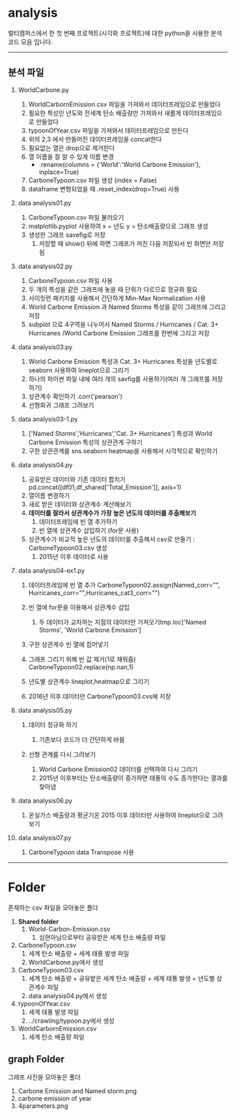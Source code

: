 # analysis

멀티캠퍼스에서 한 첫 번째 프로젝트(시각화 프로젝트)에 대한 python을 사용한 분석 코드 모음 입니다.



---

## 분석 파일 

1. WorldCarbone.py
   1. WorldCarbornEmission.csv 파일을 가져와서 데이터프레임으로 만들었다
   2. 필요한 특성인 년도와 전세계 탄소 배출량만 가져와서 새롭게 데이터프레임으로 만들었다
   3. typoonOfYear.csv 파일을 가져와서 데이터프레임으로 만든다
   4. 위의 2,3 에서 만들어진 데이터프레임을 concat한다
   5. 필요없는 열은 drop으로 제거한다
   6. 열 이름을 잘 알 수 있게 이름 변경
      - .rename(columns = {'World':'World Carbone Emission'}, inplace=True)
   7. CarboneTypoon.csv 파일 생성 (index = False)
   8. dataframe 변형되었을 때 .reset_index(drop=True) 사용
2. data analysis01.py
   1. CarboneTypoon.csv 파일 불러오기
   2. matplotlib.pyplot 사용하여 x = 년도 y = 탄소배출량으로 그래프 생성
   3. 생성한 그래프 savefig로 저장
      1. 저장할 때 show() 뒤에 하면 그래프가 꺼진 다음 저장되서 빈 화면만 저장됨
3. data analysis02.py
   1. CarboneTypoon.csv 파일 사용
   2. 두 개의 특성을 같은 그래프에 놓을 때 단위가 다르므로 정규화 필요
   3. 사이킷런 패키지를 사용해서 간단하게 Min-Max Normalization 사용
   4. World Carbone Emission 과 Named Storms 특성을 같이 그래프에 그리고 저장
   5. subplot 으로  4구역을 나누어서 Named Storms / Hurricanes / Cat. 3+ Hurricanes /World Carbone Emission 그래프를 한번에 그리고 저장
4. data analysis03.py
   1. World Carbone Emission 특성과 Cat. 3+ Hurricanes 특성을 년도별로 seaborn 사용하여 lineplot으로 그리기 
   2. 하나의 파이썬 파일 내에 여러 개의 savfig를 사용하기(여러 개 그래프를 저장하기)
   3. 상관계수 확인하기 .corr('pearson')
   4. 선형회귀 그래프 그려보기

5. data analysis03-1.py
   1. ['Named Storms','Hurricanes','Cat. 3+ Hurricanes'] 특성과 World Carbone Emission 특성의 상관관계 구하기
   2. 구한 상관관계를 sns.seaborn heatmap을 사용해서 시각적으로 확인하기

6. data analysis04.py
   1. 공유받은 데이터와 기존 데이터 합치기 pd.concat([df01,df_shared['Total_Emission']], axis=1)
   2. 열이름 변경하기
   3. 새로 받은 데이터와 상관계수 계산해보기
   4. **데이터를 잘라서 상관계수가 가장 높은 년도의 데이터를 추출해보기**
      1. 데이터프레임에 빈 열 추가하기
      2. 빈 열에 상관계수 삽입하기 (for문 사용)
   5. 상관계수가 비교적 높은 년도의 데이터를 추출해서 csv로 만들기 : CarboneTypoon03.csv 생성
      1. 2015년 이후 데이터로 사용
7. data analysis04-ex1.py
   1. 데이터프레임에 빈 열 추가 CarboneTypoon02.assign(Named_corr="", Hurricanes_corr="",Hurricanes_cat3_corr="")
   2. 빈 열에 for문을 이용해서 상관계수 삽입 
      1. 두 데이터가 교차하는 지점의 데이터만 가져오기tmp.loc['Named Storms', 'World Carbone Emission']

   3. 구한 상관게수 빈 열에 집어넣기
   4. 그래프 그리기 위해 빈 값 제거(1로 채워줌) CarboneTypoon02.replace(np.nan,1) 
   5. 년도별 상관계수 lineplot,heatmap으로 그리기
   6. 2016년 이후 데이터만 CarboneTypoon03.cvs에 저장

8. data analysis05.py
   1. 데이터 정규화 하기
      1. 기존보다 코드가 더 간단하게 바뀜

   2. 선형 관계를 다시 그려보기
      1. World Carbone Emission02 데이터를 선택하여 다시 그리기
      2. 2015년 이후부터는 탄소배출량이 증가하면 태풍의 수도 증가한다는 결과를 찾아냄
9. data analysis06.py
   1. 온실가스 배출량과 평균기온 2015 이후 데이터만 사용하여 lineplot으로 그려보기

10. data analysis07.py
    1. CarboneTypoon data Transpose 사용



----


# Folder

존재하는 csv 파일을 모아놓은 폴더

   1. **Shared folder**
         1. World-Carbon-Emission.csv 
               1. 심현아님으로부터 공유받은 세계 탄소 배출량 파일
   2. CarboneTypoon.csv
         1. 세계 탄소 배출량 + 세계 태풍 발생 파일
         2. WorldCarbone.py에서 생성
   3. CarboneTypoon03.csv
         1. 세계 탄소 배출량 + 공유밭은 세계 탄소 배출량 + 세계 태풍 발생 + 년도별 상관계수 파일
         2. data analysis04.py에서 생성
   4. typoonOfYear.csv
         1. 세계 태풍 발생 파일
         2. ../crawling/typoon.py에서 생성
   5. WorldCarbornEmission.csv
         1. 세계 탄소 배출량 파일


## graph Folder
그래프 사진을 모아놓은 폴더
1. Carbone Emission and Named storm.png
2. carbone emission of year
3. 4parameters.png
